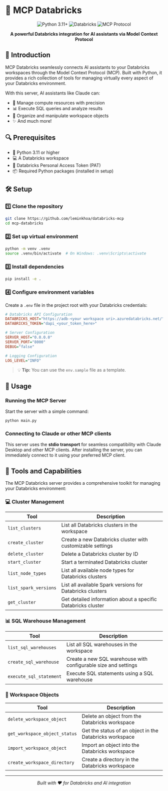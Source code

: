 # 🚀 MCP Databricks

<div align="center">
  <img src="https://img.shields.io/badge/python-3.11+-blue.svg" alt="Python 3.11+">
  <img src="https://img.shields.io/badge/platform-Databricks-orange.svg" alt="Databricks">
  <img src="https://img.shields.io/badge/MCP-Protocol-green.svg" alt="MCP Protocol">
</div>

<p align="center">
  <b>A powerful Databricks integration for AI assistants via Model Context Protocol</b>
</p>

## 📖 Introduction

MCP Databricks seamlessly connects AI assistants to your Databricks workspaces through the Model Context Protocol (MCP). Built with Python, it provides a rich collection of tools for managing virtually every aspect of your Databricks environment.

With this server, AI assistants like Claude can:
- 🔧 Manage compute resources with precision
- 📊 Execute SQL queries and analyze results
- 📁 Organize and manipulate workspace objects
- ✨ And much more!

## 🔍 Prerequisites

- 🐍 Python 3.11 or higher
- 💻 A Databricks workspace
- 🔑 Databricks Personal Access Token (PAT)
- 📦 Required Python packages (installed in setup)

## 🛠️ Setup

### 1️⃣ Clone the repository

```bash
git clone https://github.com/leminkhoa/databricks-mcp
cd mcp-databricks
```

### 2️⃣ Set up virtual environment

```bash
python -m venv .venv
source .venv/bin/activate  # On Windows: .venv\Scripts\activate
```

### 3️⃣ Install dependencies

```bash
pip install -e .
```

### 4️⃣ Configure environment variables

Create a `.env` file in the project root with your Databricks credentials:

```ini
# Databricks API Configuration
DATABRICKS_HOST="https://adb-<your workspace uri>.azuredatabricks.net/"
DATABRICKS_TOKEN="dapi_<your_token_here>"

# Server Configuration
SERVER_HOST="0.0.0.0"
SERVER_PORT="8000"
DEBUG="false"

# Logging Configuration
LOG_LEVEL="INFO"
```

> 💡 **Tip:** You can use the `env.sample` file as a template.

## 🚀 Usage

### Running the MCP Server

Start the server with a simple command:

```bash
python main.py
```

### Connecting to Claude or other MCP clients

This server uses the **stdio transport** for seamless compatibility with Claude Desktop and other MCP clients. After installing the server, you can immediately connect to it using your preferred MCP client.

## 🧰 Tools and Capabilities

The MCP Databricks server provides a comprehensive toolkit for managing your Databricks environment:

### 💻 Cluster Management

| Tool | Description |
|------|-------------|
| `list_clusters` | List all Databricks clusters in the workspace |
| `create_cluster` | Create a new Databricks cluster with customizable settings |
| `delete_cluster` | Delete a Databricks cluster by ID |
| `start_cluster` | Start a terminated Databricks cluster |
| `list_node_types` | List all available node types for Databricks clusters |
| `list_spark_versions` | List all available Spark versions for Databricks clusters |
| `get_cluster` | Get detailed information about a specific Databricks cluster |

### 📊 SQL Warehouse Management

| Tool | Description |
|------|-------------|
| `list_sql_warehouses` | List all SQL warehouses in the workspace |
| `create_sql_warehouse` | Create a new SQL warehouse with configurable size and settings |
| `execute_sql_statement` | Execute SQL statements using a SQL warehouse |

### 📁 Workspace Objects

| Tool | Description |
|------|-------------|
| `delete_workspace_object` | Delete an object from the Databricks workspace |
| `get_workspace_object_status` | Get the status of an object in the Databricks workspace |
| `import_workspace_object` | Import an object into the Databricks workspace |
| `create_workspace_directory` | Create a directory in the Databricks workspace |

---

<p align="center">
  <i>Built with ❤️ for Databricks and AI integration</i>
</p>

